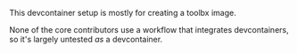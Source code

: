This devcontainer setup is mostly for creating a toolbx image.

None of the core contributors use a workflow that integrates devcontainers, so
it's largely untested _as_ a devcontainer.
